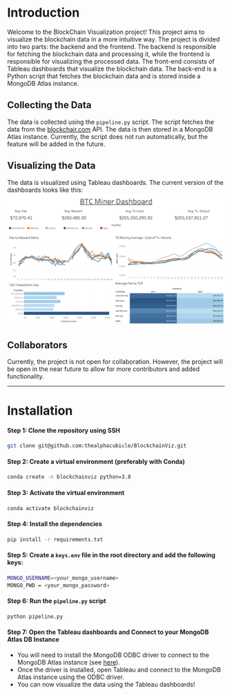 # Introduction
Welcome to the BlockChain Visualization project! This project aims to visualize the 
blockchain data in a more intuitive way. The project is divided into two parts: the 
backend and the frontend. The backend is responsible for fetching the blockchain data 
and processing it, while the frontend is responsible for visualizing the processed data.
The front-end consists of Tableau dashboards that visualize the blockchain data. 
The back-end is a Python script that fetches the blockchain data and is stored inside
a MongoDB Atlas instance. 

## Collecting the Data
The data is collected using the `pipeline.py` script. The script fetches the data from
the [blockchair.com](https://www.blockchair.com) API. The data is then stored in a MongoDB
Atlas instance. Currently, the script does not run automatically, but the feature will be
added in the future.

## Visualizing the Data
The data is visualized using Tableau dashboards. The current version of the dashboards
looks like this:
![Tableau Dashboard](diagrams/mvp_screenshot.png)

## Collaborators
Currently, the project is not open for collaboration. However, the project will be open
in the near future to allow for more contributors and added functionality.

---
# Installation
#### Step 1: Clone the repository using SSH
```bash
git clone git@github.com:thealphacubicle/BlockchainViz.git 
```

#### Step 2: Create a virtual environment (preferably with Conda)
```bash
conda create -n blockchainviz python=3.8
```

#### Step 3: Activate the virtual environment
```bash
conda activate blockchainviz
```

#### Step 4: Install the dependencies
```bash
pip install -r requirements.txt
```

#### Step 5: Create a `keys.env` file in the root directory and add the following keys:
```bash
MONGO_USERNAME=<your_mongo_username>
MONGO_PWD = <your_mongo_password>
```

#### Step 6: Run the `pipeline.py` script
```bash
python pipeline.py
```

#### Step 7: Open the Tableau dashboards and Connect to your MongoDB Atlas DB Instance
- You will need to install the MongoDB ODBC driver to connect to the MongoDB Atlas instance (see [here](https://www.youtube.com/watch?v=vEgIB44kKL0)).
- Once the driver is installed, open Tableau and connect to the MongoDB Atlas instance using the ODBC driver.
- You can now visualize the data using the Tableau dashboards!